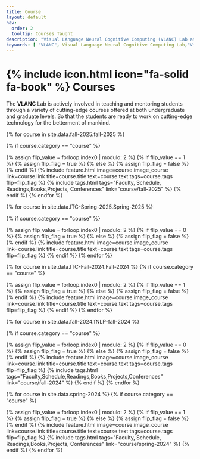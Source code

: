```yaml
---
title: Course
layout: default
nav:
  order: 2
  tooltip: Courses Taught
description: "Visual LAnguage Neural Cognitive Computing (VLANC) Lab at Mahindra University integrates AI, Vision, Language, and Neural Computation for multimodal understanding, Knowledge Graphs, GNNs, and Brain-computer Interfaces. Several Courses are offered by Dr. Nidhi Goyal on Natural Language Processing (NLP), Foundation of Natural Language Processing (NLP) and Introduction to Computing (ITC) for Fall and Spring Semester" 
keywords: [ "VLANC", Visual Language Neural Cognitive Computing Lab,"Visual Language", "Neural Cognitive Computing", "VLANC Lab", "AI Research", "Knowledge Graph", "Graph Neural Networks", "Multimodal AI", "Brain-Computer Interfaces", "Deep Generative Models", "Natural Language Processing", "Vision-Language Integration","NLP", "AI", "AI and Neuroscience lab", "Mahindra University AI lab", "Nidhi Goyal", "Dr. Nidhi Goyal","Projects","Finding","Courses","Research" ]
---
```


# {% include icon.html icon="fa-solid fa-book" %} Courses

The **VLANC** Lab is actively involved in teaching and mentoring students through a variety of cutting-edge courses offered at both undergraduate and graduate levels. So that the students are ready to work on cutting-edge technology for the betterment of mankind.




{% for course in site.data.fall-2025.fall-2025 %}

{% if course.category == "course" %}

  {% assign flip_value = forloop.index0 | modulo: 2 %}
  {% if flip_value == 1 %}
    {% assign flip_flag = true %}
  {% else %}
    {% assign flip_flag = false %}
  {% endif %}
  {% include feature.html
    image=course.image_course
    link=course.link
    title=course.title
    text=course.text
    tags=course.tags
    flip=flip_flag
  %}
  {% include tags.html tags="Faculty, Schedule, Readings,Books,Projects, Conferences" link="course/fall-2025" %}
  {% endif %}
{% endfor %}


{% for course in site.data.ITC-Spring-2025.Spring-2025 %}

{% if course.category == "course" %}

  {% assign flip_value = forloop.index0 | modulo: 2 %}
  {% if flip_value == 0 %}
    {% assign flip_flag = true %}
  {% else %}
    {% assign flip_flag = false %}
  {% endif %}
  {% include feature.html
    image=course.image_course
    link=course.link
    title=course.title
    text=course.text
    tags=course.tags
    flip=flip_flag
  %}
  {% endif %}
{% endfor %}


{% for course in site.data.ITC-Fall-2024.Fall-2024 %}
{% if course.category == "course" %}

  {% assign flip_value = forloop.index0 | modulo: 2 %}
  {% if flip_value == 1 %}
    {% assign flip_flag = true %}
  {% else %}
    {% assign flip_flag = false %}
  {% endif %}
  {% include feature.html
    image=course.image_course
    link=course.link
    title=course.title
    text=course.text
    tags=course.tags
    flip=flip_flag
  %}
  {% endif %}
{% endfor %}




{% for course in site.data.fall-2024.fNLP-fall-2024 %}

{% if course.category == "course" %}

  {% assign flip_value = forloop.index0 | modulo: 2 %}
  {% if flip_value == 0 %}
    {% assign flip_flag = true %}
  {% else %}
    {% assign flip_flag = false %}
  {% endif %}
  {% include feature.html
    image=course.image_course
    link=course.link
    title=course.title
    text=course.text
    tags=course.tags
    flip=flip_flag
  %}
  {% include tags.html tags="Faculty,Schedule,Readings,Books,Projects,Conferences" link="course/fall-2024" %}
  {% endif %}
{% endfor %}



{% for course in site.data.spring-2024 %}
{% if course.category == "course" %}

  {% assign flip_value = forloop.index0 | modulo: 2 %}
  {% if flip_value == 1 %}
    {% assign flip_flag = true %}
  {% else %}
    {% assign flip_flag = false %}
  {% endif %}
  {% include feature.html
    image=course.image_course
    link=course.link
    title=course.title
    text=course.text
    tags=course.tags
    flip=flip_flag
  %}
  {% include tags.html tags="Faculty, Schedule, Readings,Books,Projects, Conferences" link="course/spring-2024" %}
  {% endif %}
{% endfor %}















